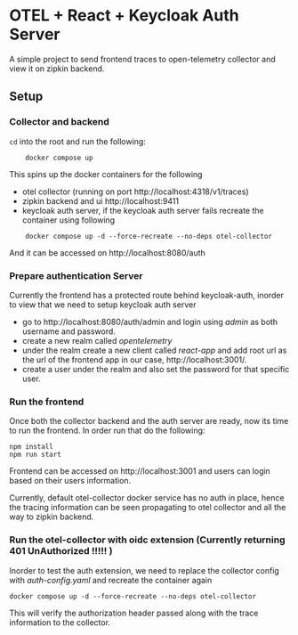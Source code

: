 # OTEL + React + Keycloak Auth Server

A simple project to send frontend traces to open-telemetry collector and view it on zipkin backend.

## Setup

### Collector and backend

```cd``` into the root and run the following:

```
    docker compose up
```
This spins up the docker containers for the following 
- otel collector (running on port http://localhost:4318/v1/traces)
- zipkin backend and ui http://localhost:9411
- keycloak auth server, if the keycloak auth server fails recreate the container using following
```
    docker compose up -d --force-recreate --no-deps otel-collector
```
And it can be accessed on http://localhost:8080/auth

### Prepare authentication Server
Currently the frontend has a protected route behind keycloak-auth, inorder to view that we need to setup keycloak auth server

- go to http://localhost:8080/auth/admin and login using _admin_ as both username and password.
- create a new realm called _opentelemetry_
- under the realm create a new client called _react-app_ and add root url as the url of the frontend app in our case, http://localhost:3001/.
- create a user under the realm and also set the password for that specific user.

### Run the frontend
Once both the collector backend and the auth server are ready, now its time to run the frontend. In order run that do the following:

```
npm install
npm run start
```

Frontend can be accessed on http://localhost:3001 and users can login based on their users information.

Currently, default otel-collector docker service has no auth in place, hence the tracing information can be seen propagating to otel collector and all the way to zipkin backend.

### Run the otel-collector with oidc extension (Currently returning 401 UnAuthorized !!!!! )
Inorder to test the auth extension, we need to replace the collector config with _auth-config.yaml_ and recreate the container again

```
docker compose up -d --force-recreate --no-deps otel-collector
```

This will verify the authorization header passed along with the trace information to the collector.

